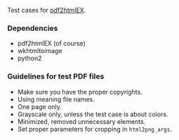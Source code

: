 Test cases for [pdf2htmlEX](https://github.com/coolwanglu/pdf2htmlEX).  

### Dependencies

- pdf2htmlEX (of course)
- wkhtmltoimage
- python2

### Guidelines for test PDF files

- Make sure you have the proper copyrights.
- Using meaning file names.
- One page only.
- Grayscale only, unless the test case is about colors.
- Minimized, removed unnecessary elements.
- Set proper parameters for cropping in `html2png_args`.
